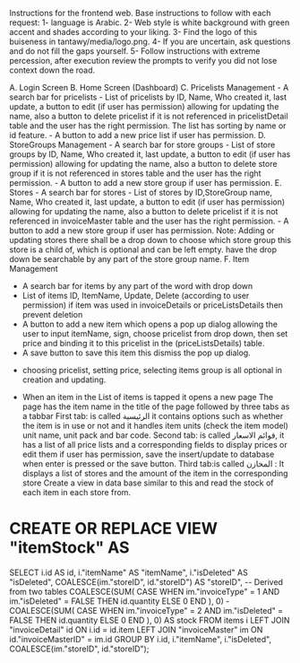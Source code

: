 Instructions for the frontend web.
Base instructions to follow with each request:
1- language is Arabic.
2- Web style is white background with green accent and shades according to your liking.
3- Find the logo of this buiseness in tantawy/media/logo.png.
4- If you are uncertain, ask questions and do not fill the gaps yourself.
5- Follow instructions with extreme percession, after execution review the prompts to verify you did not lose context down the road.

A. Login Screen
B. Home Screen (Dashboard)
C. Pricelists Management
    - A search bar for pricelists
    - List of pricelists by ID, Name, Who created it, last update, a button to edit
    (if user has permission) allowing for updating the name, also a button to delete pricelist if it is not referenced in pricelistDetail table and the user has the right permission.
    The list has sorting by name or id feature.
    - A button to add a new price list if user has permission.
D. StoreGroups Management
    - A search bar for store groups
    - List of store groups by ID, Name,  Who created it, last update, a button to edit
    (if user has permission) allowing for updating the name, also a button to delete store group if it is not referenced in stores table and the user has the right permission.
    - A button to add a new store group if user has permission.
E. Stores
    - A search bar for stores
    - List of stores by ID,StoreGroup name, Name, Who created it, last update, a button to edit
    (if user has permission) allowing for updating the name, also a button to delete pricelist if it is not referenced in invoiceMaster table and the user has the right permission.
    - A button to add a new store group if user has permission.
    Note: Adding or updating stores there shall be a drop down to choose which store group this store is a child of, which is optional and can be left empty. have the drop down be searchable by any part of the store group name.
F. Item Management
- A search bar for items by any part of the word with drop down
- List of items ID, ItemName, Update, Delete (according to user permission)
if item was used in invoiceDetails or priceListsDetails then prevent deletion
- A button to add a new item which opens a pop up dialog allowing the user to input itemName, sign, choose pricelist from drop down, then set price and binding it to this pricelist in the (priceListsDetails) table.
- A save button to save this item this dismiss the pop up dialog.
* choosing pricelist, setting price, selecting items group is all optional in creation and updating.
- When an item in the List of items is tapped it opens a new page
The page has the item name in the title of the page
followed by three tabs as a tabbar 
First tab: is called الرئيسية 
it contains options such as whether the item is in use or not
and it handles item units (check the item model) unit name, unit pack and bar code.
Second tab: is called قوائم الاسعار, it has a list of all price lists and a corresponding fields to display prices or edit them if user has permission, save the insert/update to database when enter is pressed or the save button.
Third tab:is called المخازن :
It displays a list of stores and the amount of the item in the corresponding store
Create a view in data base similar to this and read the stock of each item in each store from.
# CREATE OR REPLACE VIEW "itemStock" AS
SELECT 
    i.id AS id, 
    i."itemName" AS "itemName",
    i."isDeleted" AS "isDeleted",
    COALESCE(im."storeID", id."storeID") AS "storeID",  -- Derived from two tables
    COALESCE(SUM(
        CASE 
            WHEN im."invoiceType" = 1 AND im."isDeleted" = FALSE THEN id.quantity 
            ELSE 0 
        END
    ), 0) 
    - 
    COALESCE(SUM(
        CASE 
            WHEN im."invoiceType" = 2 AND im."isDeleted" = FALSE THEN id.quantity 
            ELSE 0 
        END
    ), 0) AS stock
FROM items i
LEFT JOIN "invoiceDetail" id ON i.id = id.item
LEFT JOIN "invoiceMaster" im ON id."invoiceMasterID" = im.id
GROUP BY i.id, i."itemName", i."isDeleted", COALESCE(im."storeID", id."storeID");
